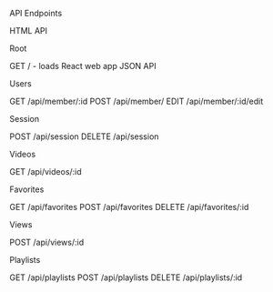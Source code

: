 API Endpoints

HTML API

Root

GET / - loads React web app
JSON API

Users

GET /api/member/:id
POST /api/member/
EDIT /api/member/:id/edit

Session

POST /api/session
DELETE /api/session

Videos

GET /api/videos/:id

Favorites

GET /api/favorites
POST /api/favorites
DELETE /api/favorites/:id

Views

POST /api/views/:id

Playlists

GET /api/playlists
POST /api/playlists
DELETE /api/playlists/:id
